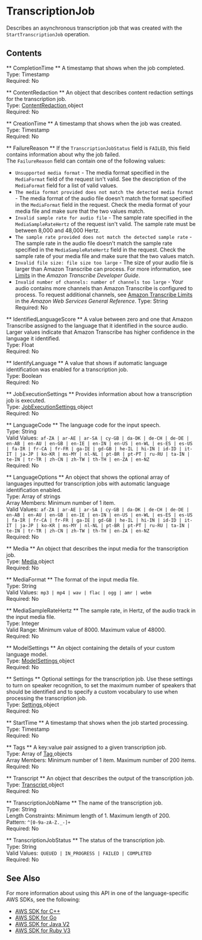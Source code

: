 # TranscriptionJob<a name="API_TranscriptionJob"></a>

Describes an asynchronous transcription job that was created with the `StartTranscriptionJob` operation\. 

## Contents<a name="API_TranscriptionJob_Contents"></a>

 ** CompletionTime **   <a name="transcribe-Type-TranscriptionJob-CompletionTime"></a>
A timestamp that shows when the job completed\.  
Type: Timestamp  
Required: No

 ** ContentRedaction **   <a name="transcribe-Type-TranscriptionJob-ContentRedaction"></a>
An object that describes content redaction settings for the transcription job\.  
Type: [ ContentRedaction ](API_ContentRedaction.md) object  
Required: No

 ** CreationTime **   <a name="transcribe-Type-TranscriptionJob-CreationTime"></a>
A timestamp that shows when the job was created\.  
Type: Timestamp  
Required: No

 ** FailureReason **   <a name="transcribe-Type-TranscriptionJob-FailureReason"></a>
If the `TranscriptionJobStatus` field is `FAILED`, this field contains information about why the job failed\.  
The `FailureReason` field can contain one of the following values:  
+  `Unsupported media format` \- The media format specified in the `MediaFormat` field of the request isn't valid\. See the description of the `MediaFormat` field for a list of valid values\.
+  `The media format provided does not match the detected media format` \- The media format of the audio file doesn't match the format specified in the `MediaFormat` field in the request\. Check the media format of your media file and make sure that the two values match\.
+  `Invalid sample rate for audio file` \- The sample rate specified in the `MediaSampleRateHertz` of the request isn't valid\. The sample rate must be between 8,000 and 48,000 Hertz\.
+  `The sample rate provided does not match the detected sample rate` \- The sample rate in the audio file doesn't match the sample rate specified in the `MediaSampleRateHertz` field in the request\. Check the sample rate of your media file and make sure that the two values match\.
+  `Invalid file size: file size too large` \- The size of your audio file is larger than Amazon Transcribe can process\. For more information, see [Limits](https://docs.aws.amazon.com/transcribe/latest/dg/limits-guidelines.html#limits) in the *Amazon Transcribe Developer Guide*\.
+  `Invalid number of channels: number of channels too large` \- Your audio contains more channels than Amazon Transcribe is configured to process\. To request additional channels, see [Amazon Transcribe Limits](https://docs.aws.amazon.com/general/latest/gr/aws_service_limits.html#limits-amazon-transcribe) in the *Amazon Web Services General Reference*\.
Type: String  
Required: No

 ** IdentifiedLanguageScore **   <a name="transcribe-Type-TranscriptionJob-IdentifiedLanguageScore"></a>
A value between zero and one that Amazon Transcribe assigned to the language that it identified in the source audio\. Larger values indicate that Amazon Transcribe has higher confidence in the language it identified\.  
Type: Float  
Required: No

 ** IdentifyLanguage **   <a name="transcribe-Type-TranscriptionJob-IdentifyLanguage"></a>
A value that shows if automatic language identification was enabled for a transcription job\.  
Type: Boolean  
Required: No

 ** JobExecutionSettings **   <a name="transcribe-Type-TranscriptionJob-JobExecutionSettings"></a>
Provides information about how a transcription job is executed\.  
Type: [ JobExecutionSettings ](API_JobExecutionSettings.md) object  
Required: No

 ** LanguageCode **   <a name="transcribe-Type-TranscriptionJob-LanguageCode"></a>
The language code for the input speech\.  
Type: String  
Valid Values:` af-ZA | ar-AE | ar-SA | cy-GB | da-DK | de-CH | de-DE | en-AB | en-AU | en-GB | en-IE | en-IN | en-US | en-WL | es-ES | es-US | fa-IR | fr-CA | fr-FR | ga-IE | gd-GB | he-IL | hi-IN | id-ID | it-IT | ja-JP | ko-KR | ms-MY | nl-NL | pt-BR | pt-PT | ru-RU | ta-IN | te-IN | tr-TR | zh-CN | zh-TW | th-TH | en-ZA | en-NZ`   
Required: No

 ** LanguageOptions **   <a name="transcribe-Type-TranscriptionJob-LanguageOptions"></a>
An object that shows the optional array of languages inputted for transcription jobs with automatic language identification enabled\.  
Type: Array of strings  
Array Members: Minimum number of 1 item\.  
Valid Values:` af-ZA | ar-AE | ar-SA | cy-GB | da-DK | de-CH | de-DE | en-AB | en-AU | en-GB | en-IE | en-IN | en-US | en-WL | es-ES | es-US | fa-IR | fr-CA | fr-FR | ga-IE | gd-GB | he-IL | hi-IN | id-ID | it-IT | ja-JP | ko-KR | ms-MY | nl-NL | pt-BR | pt-PT | ru-RU | ta-IN | te-IN | tr-TR | zh-CN | zh-TW | th-TH | en-ZA | en-NZ`   
Required: No

 ** Media **   <a name="transcribe-Type-TranscriptionJob-Media"></a>
An object that describes the input media for the transcription job\.  
Type: [ Media ](API_Media.md) object  
Required: No

 ** MediaFormat **   <a name="transcribe-Type-TranscriptionJob-MediaFormat"></a>
The format of the input media file\.  
Type: String  
Valid Values:` mp3 | mp4 | wav | flac | ogg | amr | webm`   
Required: No

 ** MediaSampleRateHertz **   <a name="transcribe-Type-TranscriptionJob-MediaSampleRateHertz"></a>
The sample rate, in Hertz, of the audio track in the input media file\.   
Type: Integer  
Valid Range: Minimum value of 8000\. Maximum value of 48000\.  
Required: No

 ** ModelSettings **   <a name="transcribe-Type-TranscriptionJob-ModelSettings"></a>
An object containing the details of your custom language model\.  
Type: [ ModelSettings ](API_ModelSettings.md) object  
Required: No

 ** Settings **   <a name="transcribe-Type-TranscriptionJob-Settings"></a>
Optional settings for the transcription job\. Use these settings to turn on speaker recognition, to set the maximum number of speakers that should be identified and to specify a custom vocabulary to use when processing the transcription job\.  
Type: [ Settings ](API_Settings.md) object  
Required: No

 ** StartTime **   <a name="transcribe-Type-TranscriptionJob-StartTime"></a>
A timestamp that shows when the job started processing\.  
Type: Timestamp  
Required: No

 ** Tags **   <a name="transcribe-Type-TranscriptionJob-Tags"></a>
A key:value pair assigned to a given transcription job\.  
Type: Array of [ Tag ](API_Tag.md) objects  
Array Members: Minimum number of 1 item\. Maximum number of 200 items\.  
Required: No

 ** Transcript **   <a name="transcribe-Type-TranscriptionJob-Transcript"></a>
An object that describes the output of the transcription job\.  
Type: [ Transcript ](API_Transcript.md) object  
Required: No

 ** TranscriptionJobName **   <a name="transcribe-Type-TranscriptionJob-TranscriptionJobName"></a>
The name of the transcription job\.  
Type: String  
Length Constraints: Minimum length of 1\. Maximum length of 200\.  
Pattern: `^[0-9a-zA-Z._-]+`   
Required: No

 ** TranscriptionJobStatus **   <a name="transcribe-Type-TranscriptionJob-TranscriptionJobStatus"></a>
The status of the transcription job\.  
Type: String  
Valid Values:` QUEUED | IN_PROGRESS | FAILED | COMPLETED`   
Required: No

## See Also<a name="API_TranscriptionJob_SeeAlso"></a>

For more information about using this API in one of the language\-specific AWS SDKs, see the following:
+  [ AWS SDK for C\+\+](https://docs.aws.amazon.com/goto/SdkForCpp/transcribe-2017-10-26/TranscriptionJob) 
+  [ AWS SDK for Go](https://docs.aws.amazon.com/goto/SdkForGoV1/transcribe-2017-10-26/TranscriptionJob) 
+  [ AWS SDK for Java V2](https://docs.aws.amazon.com/goto/SdkForJavaV2/transcribe-2017-10-26/TranscriptionJob) 
+  [ AWS SDK for Ruby V3](https://docs.aws.amazon.com/goto/SdkForRubyV3/transcribe-2017-10-26/TranscriptionJob) 